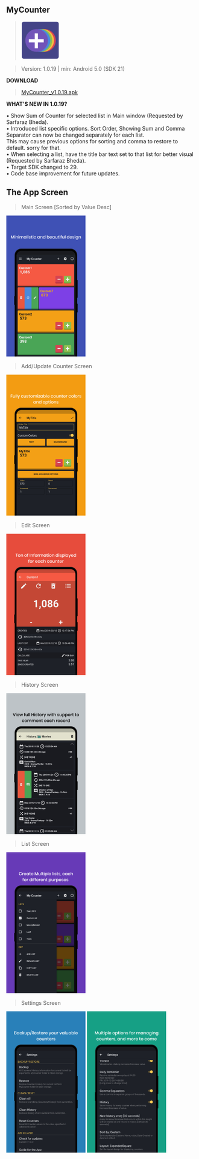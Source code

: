 MyCounter
------------
> <img  alt="Logo" src="Images/MyCounter.png" width="100" />

> Version: 1.0.19 | min: Android 5.0 (SDK 21)

**DOWNLOAD**
> [MyCounter_v1.0.19.apk](https://play.google.com/store/apps/details?id=com.dev.hazhanjalal.mycounter)


**WHAT'S NEW IN 1.0.19?** <br>

• Show Sum of Counter for selected list in Main window (Requested by Sarfaraz Bheda).<br>
• Introduced list specific options. Sort Order, Showing Sum and Comma Separator can now be changed separately for each list.<br>
This may cause previous options for sorting and comma to restore to default. sorry for that.<br>
• When selecting a list, have the title bar text set to that list for better visual (Requested by Sarfaraz Bheda).<br>
• Target SDK changed to 29.<br>
• Code base improvement for future updates.<br>


The App Screen
----------------

> Main Screen [Sorted by Value Desc]
<img alt="Main Screen" src="Images/Main.png" width="210" />

> Add/Update Counter Screen
<img  alt="Add/Update" src="Images/Add-Update.png" width="210" />
      
> Edit Screen
<img  alt="Edit" src="Images/Edit.png" width="210" />
	
> History Screen
<img alt="Main" src="Images/History.png" width="210" />

> List Screen
<img  alt="List" src="Images/List.png" width="210"/>
       		
> Settings Screen
<img  alt="Settings" src="Images/Settings-1.png" width="210" /> 
<img  alt="About" src="Images/Settings-2.png" width="210" /> 
